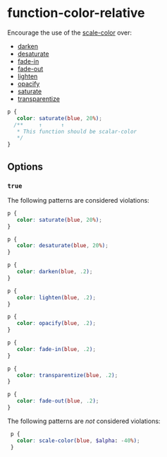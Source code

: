 # function-color-relative

Encourage the use of the [scale-color](https://sass-lang.com/documentation/functions/color#scale-color) over:

* [darken](https://sass-lang.com/documentation/functions/color#darken)
* [desaturate](https://sass-lang.com/documentation/functions/color#desaturate)
* [fade-in](https://sass-lang.com/documentation/functions/color#fade-in)
* [fade-out](https://sass-lang.com/documentation/functions/color#fade-out)
* [lighten](https://sass-lang.com/documentation/functions/color#lighten)
* [opacify](https://sass-lang.com/documentation/functions/color#opacify)
* [saturate](https://sass-lang.com/documentation/functions/color#saturate)
* [transparentize](https://sass-lang.com/documentation/functions/color#transparentize)

```scss
p {
   color: saturate(blue, 20%);
  /**     ↑      ↑
   * This function should be scalar-color
   */
}
```

## Options

### `true`

The following patterns are considered violations:

```scss
p {
   color: saturate(blue, 20%);
}
```

```scss
p {
   color: desaturate(blue, 20%);
}
```

```scss
p {
   color: darken(blue, .2);
}
```

```scss
p {
   color: lighten(blue, .2);
}
```

```scss
p {
   color: opacify(blue, .2);
}
```

```scss
p {
   color: fade-in(blue, .2);
}
```

```scss
p {
   color: transparentize(blue, .2);
}
```

```scss
p {
   color: fade-out(blue, .2);
}
```

The following patterns are _not_ considered violations:

```scss
 p {
   color: scale-color(blue, $alpha: -40%);
 }
```
